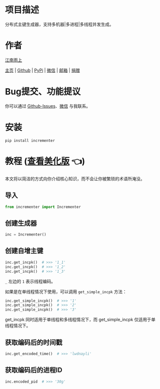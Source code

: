 # 项目描述

分布式主键生成器，支持多机器\|多进程\|多线程并发生成。

# 作者

[江南雨上](mailto:lcctoor@outlook.com)

[主页](https://lcctoor.github.io/arts) \| [Github](https://github.com/lcctoor) \| [PyPi](https://pypi.org/user/lcctoor) \| [微信](https://lcctoor.github.io/arts/arts/ip_static/WeChatQRC.jpg) \| [邮箱](mailto:lcctoor@outlook.com) \| [捐赠](https://lcctoor.github.io/arts/arts/ip_static/DonationQRC-0rmb.jpg)

# Bug提交、功能提议

你可以通过 [Github-Issues](https://github.com/lcctoor/arts/issues)、[微信](https://lcctoor.github.io/arts/arts/ip_static/WeChatQRC.jpg) 与我联系。

# 安装

```
pip install incrementer
```

# 教程 ([查看美化版](https://lcctoor.github.io/arts/arts/incrementer) 👈)

本文将以简洁的方式向你介绍核心知识，而不会让你被繁琐的术语所淹没。

## 导入

```python
from incrementer import Incrementer
```

## 创建生成器

```python
inc = Incrementer()
```

## 创建自增主键

```python
inc.get_incpk()  # >>> '1_1'
inc.get_incpk()  # >>> '1_2'
inc.get_incpk()  # >>> '1_3'
```

`_` 左边的 `1` 表示线程编码。

如果是在单线程情况下使用，可以调用 `get_simple_incpk` 方法：

```python
inc.get_simple_incpk()  # >>> '1'
inc.get_simple_incpk()  # >>> '2'
inc.get_simple_incpk()  # >>> '3'
```

get_incpk 同时适用于单线程和多线程情况下，而 get_simple_incpk 仅适用于单线程情况下。

## 获取编码后的时间戳

```python
inc.get_encoded_time()  # >>> 'lwdnayli'
```

## 获取编码后的进程ID

```python
inc.encoded_pid  # >>> '30g'
```
